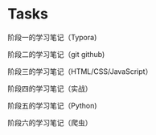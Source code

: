 # Tasks

阶段一的学习笔记（Typora)

阶段二的学习笔记（git github)

阶段三的学习笔记（HTML/CSS/JavaScript）

阶段四的学习笔记（实战）

阶段五的学习笔记（Python)

阶段六的学习笔记（爬虫）

